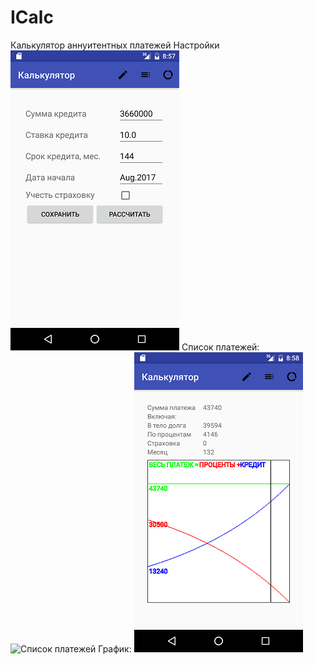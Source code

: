 # ICalc
Калькулятор аннуитентных платежей
Настройки
![Список платежей](https://github.com/squli/ICalc/blob/master/screen1.png)
Список платежей:
![Список платежей](https://github.com/squli/ICalc/blob/master/screen3.png)
График:
![Список платежей](https://github.com/squli/ICalc/blob/master/screen2.png)
